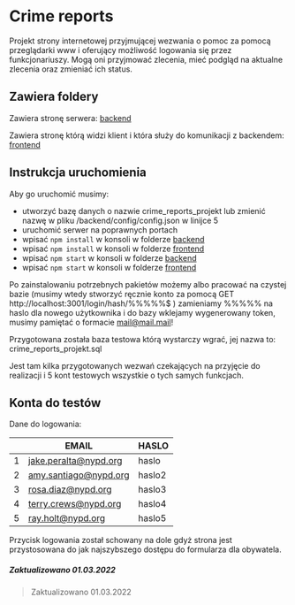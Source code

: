 # Crime reports
Projekt strony internetowej przyjmującej wezwania o pomoc za pomocą przeglądarki www i oferujący możliwość logowania się przez funkcjonariuszy. 
Mogą oni przyjmować zlecenia, mieć podgląd na aktualne zlecenia oraz zmieniać ich status.

## Zawiera foldery

Zawiera stronę serwera: [backend](backend)

Zawiera stronę którą widzi klient i która służy do komunikacji z backendem: [frontend](frontend)

## Instrukcja uruchomienia
Aby go uruchomić musimy:
 - utworzyć bazę danych o nazwie crime_reports_projekt lub zmienić nazwę w pliku /backend/config/config.json w linijce 5
 - uruchomić serwer na poprawnych portach
 - wpisać ```npm install``` w konsoli w folderze [backend](backend)
 - wpisać ```npm install``` w konsoli w folderze [frontend](frontend)
 - wpisać ```npm start``` w konsoli w folderze [backend](backend)
 - wpisać ```npm start``` w konsoli w folderze [frontend](frontend)

Po zainstalowaniu potrzebnych pakietów możemy albo pracować na czystej bazie 
(musimy wtedy stworzyć ręcznie konto za pomocą GET http://localhost:3001/login/hash/%%%%%$ ) zamieniamy %%%%% na haslo dla nowego użytkownika i do bazy wklejamy 
wygenerowany token, musimy pamiętać o formacie mail@mail.mail!

Przygotowana została baza testowa którą wystarczy wgrać, jej nazwa to: crime_reports_projekt.sql

Jest tam kilka przygotowanych wezwań czekających na przyjęcie do realizacji i 5 kont testowych wszystkie o tych samych funkcjach.

## Konta do testów

Dane do logowania:

| |EMAIL                 |HASLO  |
|-|----------------------|-------|
|1|jake.peralta@nypd.org |haslo  |
|2|amy.santiago@nypd.org |haslo2 |
|3|rosa.diaz@nypd.org    |haslo3 |
|4|terry.crews@nypd.org  |haslo4 |
|5|ray.holt@nypd.org     |haslo5 |

Przycisk logowania został schowany na dole gdyż strona jest przystosowana do jak najszybszego dostępu do formularza dla obywatela.


##### Zaktualizowano 01.03.2022

> Zaktualizowano 01.03.2022